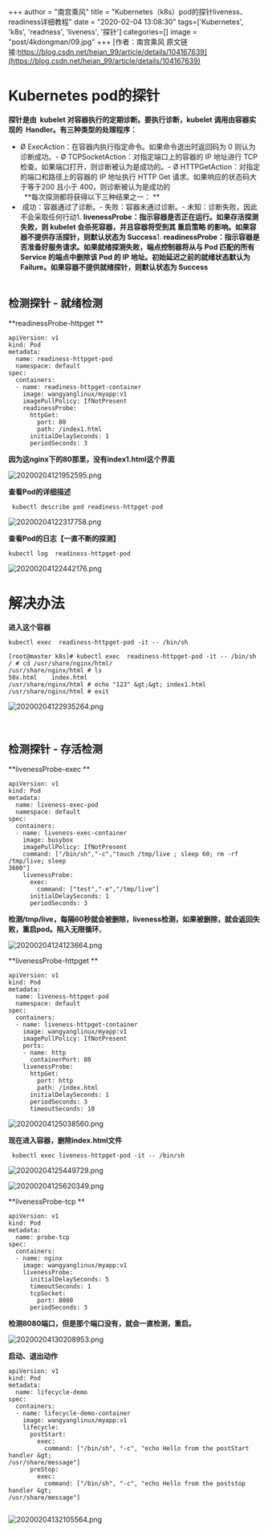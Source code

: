 +++
author = "南宫乘风"
title = "Kubernetes（k8s）pod的探针liveness、readiness详细教程"
date = "2020-02-04 13:08:30"
tags=['Kubernetes', 'k8s', 'readness', 'liveness', '探针']
categories=[]
image = "post/4kdongman/09.jpg"
+++
[作者：南宫乘风   原文链接:https://blog.csdn.net/heian_99/article/details/104167639](https://blog.csdn.net/heian_99/article/details/104167639)

# Kubernetes pod的探针

**探针是由  kubelet 对容器执行的定期诊断。要执行诊断，kubelet 调用由容器实现的  Handler。有三种类型的处理程序：**
- Ø ExecAction：在容器内执行指定命令。如果命令退出时返回码为 0 则认为诊断成功。- Ø TCPSocketAction：对指定端口上的容器的 IP 地址进行 TCP 检查。如果端口打开，则诊断被认为是成功的。- Ø HTTPGetAction：对指定的端口和路径上的容器的 IP 地址执行 HTTP Get 请求。如果响应的状态码大于等于200 且小于 400，则诊断被认为是成功的<br>  
**每次探测都将获得以下三种结果之一： **
-  成功：容器通过了诊断。- 失败：容器未通过诊断。- 未知：诊断失败，因此不会采取任何行动1. **livenessProbe：指示容器是否正在运行。如果存活探测失败，则 kubelet 会杀死容器，并且容器将受到其 重启策略 的影响。如果容器不提供存活探针，则默认状态为 Success**1. **readinessProbe：指示容器是否准备好服务请求。如果就绪探测失败，端点控制器将从与 Pod 匹配的所有 Service 的端点中删除该 Pod 的 IP 地址。初始延迟之前的就绪状态默认为 Failure。如果容器不提供就绪探针，则默认状态为 Success**<br>  
## 检测探针 - 就绪检测 

**readinessProbe-httpget **

```
apiVersion: v1
kind: Pod
metadata:
  name: readiness-httpget-pod
  namespace: default
spec:
  containers:
  - name: readiness-httpget-container
    image: wangyanglinux/myapp:v1
    imagePullPolicy: IfNotPresent
    readinessProbe:
      httpGet:
        port: 80
        path: /index1.html
      initialDelaySeconds: 1
      periodSeconds: 3

```

**因为这nginx下的80那里，没有index1.html这个界面**

![20200204121952595.png](https://img-blog.csdnimg.cn/20200204121952595.png)

**查看Pod的详细描述**

```
 kubectl describe pod readiness-httpget-pod

```

![20200204122317758.png](https://img-blog.csdnimg.cn/20200204122317758.png)

**查看Pod的日志【一直不断的探测】**

```
kubectl log  readiness-httpget-pod

```

![20200204122442176.png](https://img-blog.csdnimg.cn/20200204122442176.png)

# 解决办法

**进入这个容器**

```
kubectl exec  readiness-httpget-pod -it -- /bin/sh

```

```
[root@master k8s]# kubectl exec  readiness-httpget-pod -it -- /bin/sh
/ # cd /usr/share/nginx/html/
/usr/share/nginx/html # ls
50x.html    index.html
/usr/share/nginx/html # echo "123" &gt;&gt; index1.html
/usr/share/nginx/html # exit

```

![20200204122935264.png](https://img-blog.csdnimg.cn/20200204122935264.png)

 

## 检测探针 - 存活检测 

**livenessProbe-exec **

```
apiVersion: v1
kind: Pod
metadata:
  name: liveness-exec-pod
  namespace: default
spec:
  containers:
  - name: liveness-exec-container
    image: busybox
    imagePullPolicy: IfNotPresent
    command: ["/bin/sh","-c","touch /tmp/live ; sleep 60; rm -rf /tmp/live; sleep
3600"]
    livenessProbe:
      exec:
        command: ["test","-e","/tmp/live"]
      initialDelaySeconds: 1
      periodSeconds: 3

```

**检测/tmp/live，每隔60秒就会被删除，liveness检测，如果被删除，就会返回失败，重启pod。陷入无限循环**。

![20200204124123664.png](https://img-blog.csdnimg.cn/20200204124123664.png)

**livenessProbe-httpget **

```
apiVersion: v1
kind: Pod
metadata:
  name: liveness-httpget-pod
  namespace: default
spec:
  containers:
  - name: liveness-httpget-container
    image: wangyanglinux/myapp:v1
    imagePullPolicy: IfNotPresent
    ports:
    - name: http
      containerPort: 80
    livenessProbe:
      httpGet:
        port: http
        path: /index.html
      initialDelaySeconds: 1
      periodSeconds: 3
      timeoutSeconds: 10

```

![20200204125038560.png](https://img-blog.csdnimg.cn/20200204125038560.png)

**现在进入容器，删除index.html文件**

```
 kubectl exec liveness-httpget-pod -it -- /bin/sh
```

![20200204125449729.png](https://img-blog.csdnimg.cn/20200204125449729.png)

![20200204125620349.png](https://img-blog.csdnimg.cn/20200204125620349.png)

**livenessProbe-tcp **

```
apiVersion: v1
kind: Pod
metadata:
  name: probe-tcp
spec:
  containers:
  - name: nginx
    image: wangyanglinux/myapp:v1
    livenessProbe:
      initialDelaySeconds: 5
      timeoutSeconds: 1
      tcpSocket:
        port: 8080
      periodSeconds: 3

```

**检测8080端口，但是那个端口没有，就会一直检测，重启。**

![20200204130208953.png](https://img-blog.csdnimg.cn/20200204130208953.png)

**启动、退出动作** 

```
apiVersion: v1
kind: Pod
metadata:
  name: lifecycle-demo
spec:
  containers:
  - name: lifecycle-demo-container
    image: wangyanglinux/myapp:v1
    lifecycle:
      postStart:
        exec:
          command: ["/bin/sh", "-c", "echo Hello from the postStart handler &gt; 
/usr/share/message"]
      preStop:
        exec:
          command: ["/bin/sh", "-c", "echo Hello from the poststop handler &gt; 
/usr/share/message"]


```

![20200204132105564.png](https://img-blog.csdnimg.cn/20200204132105564.png)
